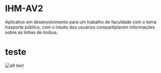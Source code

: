 # IHM-AV2
Aplicativo em desenvolvimento para um trabalho de faculdade com o tema trasporte público, com o intuíto dos usuários compartiplarem informações sobre as linhas de ônibus.

# teste
![alt text](https://drive.google.com/file/d/1-MI8gkuaUbAFaTy7mEyLYPDCrrqla9Jj/view)
